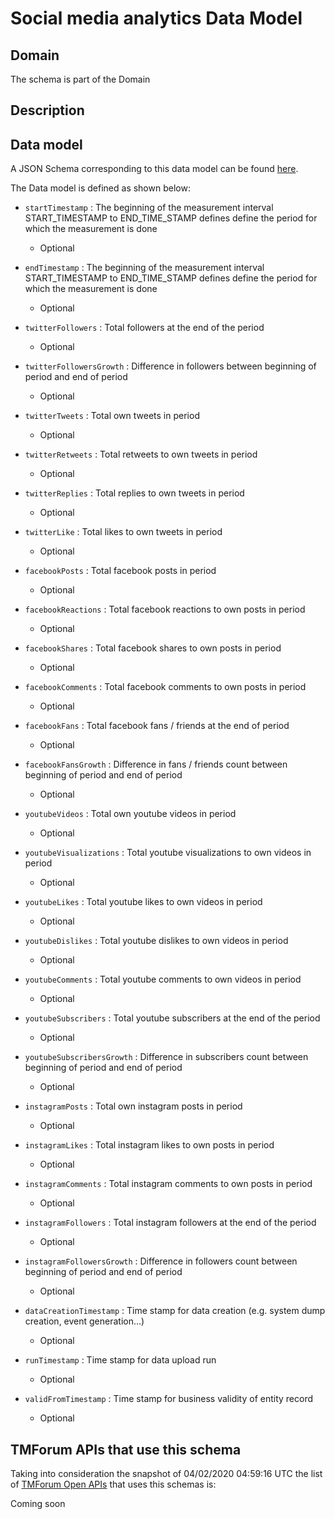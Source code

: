 # Social media analytics Data Model

## Domain

The  schema is part of the  Domain

## Description



## Data model

A JSON Schema corresponding to this data model can be found
[here](https://github.com/tmforum-rand/schemas/blob/candidates/Analytics/SocialMediaAnalytics.schema.json).

The Data model is defined as shown below:

- `startTimestamp` : The beginning of the measurement interval 
START_TIMESTAMP to END_TIME_STAMP defines define the period for which the measurement is done

  - Optional


- `endTimestamp` : The beginning of the measurement interval 
START_TIMESTAMP to END_TIME_STAMP defines define the period for which the measurement is done

  - Optional


- `twitterFollowers` : Total followers at the end of the period

  - Optional


- `twitterFollowersGrowth` : Difference in followers between beginning of period and end of period

  - Optional


- `twitterTweets` : Total own tweets in period

  - Optional


- `twitterRetweets` : Total retweets to own tweets in period

  - Optional


- `twitterReplies` : Total replies to own tweets in period

  - Optional


- `twitterLike` : Total likes to own tweets in period

  - Optional


- `facebookPosts` : Total facebook posts in period

  - Optional


- `facebookReactions` : Total facebook reactions to own posts in period

  - Optional


- `facebookShares` : Total facebook shares to own posts in period

  - Optional


- `facebookComments` : Total facebook comments to own posts in period

  - Optional


- `facebookFans` : Total facebook fans / friends at the end of period

  - Optional


- `facebookFansGrowth` : Difference in fans / friends count between beginning of period and end of period

  - Optional


- `youtubeVideos` : Total own youtube videos in period

  - Optional


- `youtubeVisualizations` : Total youtube visualizations to own videos in period

  - Optional


- `youtubeLikes` : Total youtube likes to own videos in period

  - Optional


- `youtubeDislikes` : Total youtube dislikes to own videos in period

  - Optional


- `youtubeComments` : Total youtube comments to own videos in period

  - Optional


- `youtubeSubscribers` : Total youtube subscribers at the end of the period

  - Optional


- `youtubeSubscribersGrowth` : Difference in subscribers count between beginning of period and end of period

  - Optional


- `instagramPosts` : Total own instagram posts in period

  - Optional


- `instagramLikes` : Total instagram likes to own posts in period

  - Optional


- `instagramComments` : Total instagram comments to own posts in period

  - Optional


- `instagramFollowers` : Total instagram followers  at the end of the period

  - Optional


- `instagramFollowersGrowth` : Difference in followers count between beginning of period and end of period

  - Optional


- `dataCreationTimestamp` : Time stamp for data creation (e.g. system dump creation, event generation…)

  - Optional


- `runTimestamp` : Time stamp for data upload run

  - Optional


- `validFromTimestamp` : Time stamp for business validity of entity record

  - Optional






## TMForum APIs that use this schema

Taking into consideration the snapshot of 04/02/2020 04:59:16 UTC the list of [TMForum Open APIs](https://www.tmforum.org/open-apis/) that uses this schemas is:

Coming soon